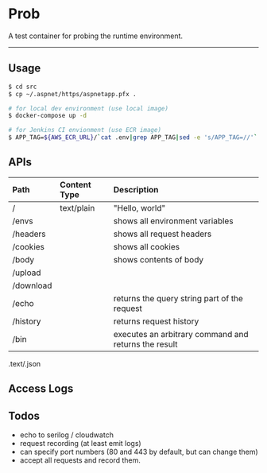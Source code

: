 # Prob

A test container for probing the runtime environment.

---

## Usage

```bash
$ cd src
$ cp ~/.aspnet/https/aspnetapp.pfx .

# for local dev environment (use local image)
$ docker-compose up -d

# for Jenkins CI envionment (use ECR image)
$ APP_TAG=${AWS_ECR_URL}/`cat .env|grep APP_TAG|sed -e 's/APP_TAG=//'` docker-compose up -d
```

## APIs

|Path|Content Type|Description|
|:--|:--|:--|
|/|text/plain|"Hello, world"|
|/envs||shows all environment variables|
|/headers||shows all request headers|
|/cookies||shows all cookies|
|/body||shows contents of body|
|/upload|||
|/download|||
|/echo||returns the query string part of the request|
|/history||returns request history|
|/bin||executes an arbitrary command and returns the result|

.text/.json

## Access Logs


## Todos

* echo to serilog / cloudwatch
* request recording (at least emit logs)
* can specify port numbers (80 and 443 by default, but can change them)
* accept all requests and record them.


